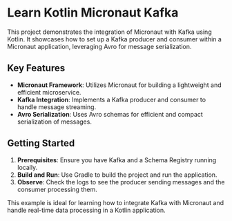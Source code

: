 # Learn Kotlin Micronaut Kafka

This project demonstrates the integration of Micronaut with Kafka using Kotlin. It showcases how to set up a Kafka producer and consumer within a Micronaut application, leveraging Avro for message serialization.

## Key Features

- **Micronaut Framework**: Utilizes Micronaut for building a lightweight and efficient microservice.
- **Kafka Integration**: Implements a Kafka producer and consumer to handle message streaming.
- **Avro Serialization**: Uses Avro schemas for efficient and compact serialization of messages.

## Getting Started

1. **Prerequisites**: Ensure you have Kafka and a Schema Registry running locally.
2. **Build and Run**: Use Gradle to build the project and run the application.
3. **Observe**: Check the logs to see the producer sending messages and the consumer processing them.

This example is ideal for learning how to integrate Kafka with Micronaut and handle real-time data processing in a Kotlin application.
